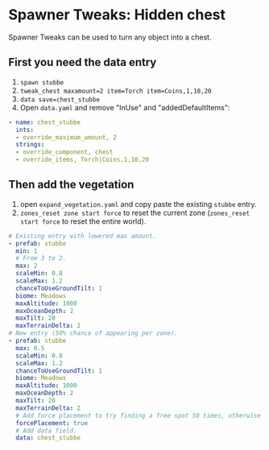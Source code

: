 # Spawner Tweaks: Hidden chest

Spawner Tweaks can be used to turn any object into a chest.

## First you need the data entry

1. `spawn stubbe`
2. `tweak_chest maxamount=2 item=Torch item=Coins,1,10,20`
3. `data save=chest_stubbe`
4. Open `data.yaml` and remove "InUse" and "addedDefaultItems":

```yaml
- name: chest_stubbe
  ints:
  - override_maximum_amount, 2
  strings:
  - override_component, chest
  - override_items, Torch|Coins,1,10,20

```

## Then add the vegetation

1. open `expand_vegetation.yaml` and copy paste the existing `stubbe` entry.
2. `zones_reset zone start force` to reset the current zone (`zones_reset start force` to reset the entire world).

```yaml
# Existing entry with lowered max amount.
- prefab: stubbe
  min: 1
  # From 3 to 2.
  max: 2
  scaleMin: 0.8
  scaleMax: 1.2
  chanceToUseGroundTilt: 1
  biome: Meadows
  maxAltitude: 1000
  maxOceanDepth: 2
  maxTilt: 20
  maxTerrainDelta: 2
# New entry (50% chance of appearing per zone).
- prefab: stubbe
  max: 0.5
  scaleMin: 0.8
  scaleMax: 1.2
  chanceToUseGroundTilt: 1
  biome: Meadows
  maxAltitude: 1000
  maxOceanDepth: 2
  maxTilt: 20
  maxTerrainDelta: 2
  # Add force placement to try finding a free spot 50 times, otherwise the chance of appearing is significantly lowered.
  forcePlacement: true
  # Add data field.
  data: chest_stubbe
```
